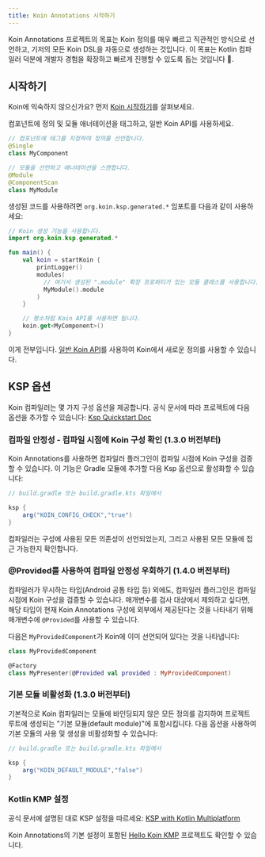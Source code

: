 ```yaml
---
title: Koin Annotations 시작하기
---
```


Koin Annotations 프로젝트의 목표는 Koin 정의를 매우 빠르고 직관적인 방식으로 선언하고, 기저의 모든 Koin DSL을 자동으로 생성하는 것입니다. 이 목표는 Kotlin 컴파일러 덕분에 개발자 경험을 확장하고 빠르게 진행할 수 있도록 돕는 것입니다 🚀.

## 시작하기

Koin에 익숙하지 않으신가요? 먼저 [Koin 시작하기](https://insert-koin.io/docs/quickstart/kotlin)를 살펴보세요.

컴포넌트에 정의 및 모듈 애너테이션을 태그하고, 일반 Koin API를 사용하세요.

```kotlin
// 컴포넌트에 태그를 지정하여 정의를 선언합니다.
@Single
class MyComponent
```

```kotlin
// 모듈을 선언하고 애너테이션을 스캔합니다.
@Module
@ComponentScan
class MyModule
```

생성된 코드를 사용하려면 `org.koin.ksp.generated.*` 임포트를 다음과 같이 사용하세요:

```kotlin
// Koin 생성 기능을 사용합니다.
import org.koin.ksp.generated.*

fun main() {
    val koin = startKoin {
        printLogger()
        modules(
          // 여기서 생성된 ".module" 확장 프로퍼티가 있는 모듈 클래스를 사용합니다.
          MyModule().module
        )
    }

    // 평소처럼 Koin API를 사용하면 됩니다.
    koin.get<MyComponent>()
}
```

이게 전부입니다. [일반 Koin API](https://insert-koin.io/docs/reference/introduction)를 사용하여 Koin에서 새로운 정의를 사용할 수 있습니다.

## KSP 옵션

Koin 컴파일러는 몇 가지 구성 옵션을 제공합니다. 공식 문서에 따라 프로젝트에 다음 옵션을 추가할 수 있습니다: [Ksp Quickstart Doc](https://kotlinlang.org/docs/ksp-quickstart.html#pass-options-to-processors)

### 컴파일 안정성 - 컴파일 시점에 Koin 구성 확인 (1.3.0 버전부터)

Koin Annotations를 사용하면 컴파일러 플러그인이 컴파일 시점에 Koin 구성을 검증할 수 있습니다. 이 기능은 Gradle 모듈에 추가할 다음 Ksp 옵션으로 활성화할 수 있습니다:

```groovy
// build.gradle 또는 build.gradle.kts 파일에서

ksp {
    arg("KOIN_CONFIG_CHECK","true")
}
```

컴파일러는 구성에 사용된 모든 의존성이 선언되었는지, 그리고 사용된 모든 모듈에 접근 가능한지 확인합니다.

### @Provided를 사용하여 컴파일 안정성 우회하기 (1.4.0 버전부터)

컴파일러가 무시하는 타입(Android 공통 타입 등) 외에도, 컴파일러 플러그인은 컴파일 시점에 Koin 구성을 검증할 수 있습니다. 매개변수를 검사 대상에서 제외하고 싶다면, 해당 타입이 현재 Koin Annotations 구성에 외부에서 제공된다는 것을 나타내기 위해 매개변수에 `@Provided`를 사용할 수 있습니다.

다음은 `MyProvidedComponent`가 Koin에 이미 선언되어 있다는 것을 나타냅니다:

```kotlin
class MyProvidedComponent

@Factory
class MyPresenter(@Provided val provided : MyProvidedComponent)
```

### 기본 모듈 비활성화 (1.3.0 버전부터)

기본적으로 Koin 컴파일러는 모듈에 바인딩되지 않은 모든 정의를 감지하여 프로젝트 루트에 생성되는 "기본 모듈(default module)"에 포함시킵니다. 다음 옵션을 사용하여 기본 모듈의 사용 및 생성을 비활성화할 수 있습니다:

```groovy
// build.gradle 또는 build.gradle.kts 파일에서

ksp {
    arg("KOIN_DEFAULT_MODULE","false")
}
```

### Kotlin KMP 설정

공식 문서에 설명된 대로 KSP 설정을 따르세요: [KSP with Kotlin Multiplatform](https://kotlinlang.org/docs/ksp-multiplatform.html)

Koin Annotations의 기본 설정이 포함된 [Hello Koin KMP](https://github.com/InsertKoinIO/hello-kmp/tree/annotations) 프로젝트도 확인할 수 있습니다.